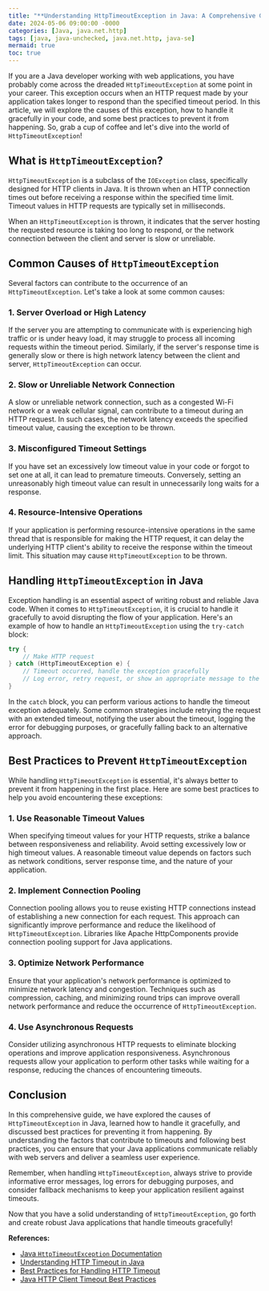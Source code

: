 ```yaml
---
title: "**Understanding HttpTimeoutException in Java: A Comprehensive Guide**"
date: 2024-05-06 09:00:00 -0000
categories: [Java, java.net.http]
tags: [java, java-unchecked, java.net.http, java-se]
mermaid: true
toc: true
---
```



If you are a Java developer working with web applications, you have probably come across the dreaded `HttpTimeoutException` at some point in your career. This exception occurs when an HTTP request made by your application takes longer to respond than the specified timeout period. In this article, we will explore the causes of this exception, how to handle it gracefully in your code, and some best practices to prevent it from happening. So, grab a cup of coffee and let's dive into the world of `HttpTimeoutException`!

## What is `HttpTimeoutException`?

`HttpTimeoutException` is a subclass of the `IOException` class, specifically designed for HTTP clients in Java. It is thrown when an HTTP connection times out before receiving a response within the specified time limit. Timeout values in HTTP requests are typically set in milliseconds.

When an `HttpTimeoutException` is thrown, it indicates that the server hosting the requested resource is taking too long to respond, or the network connection between the client and server is slow or unreliable.

## Common Causes of `HttpTimeoutException`

Several factors can contribute to the occurrence of an `HttpTimeoutException`. Let's take a look at some common causes:

### 1. Server Overload or High Latency

If the server you are attempting to communicate with is experiencing high traffic or is under heavy load, it may struggle to process all incoming requests within the timeout period. Similarly, if the server's response time is generally slow or there is high network latency between the client and server, `HttpTimeoutException` can occur.

### 2. Slow or Unreliable Network Connection

A slow or unreliable network connection, such as a congested Wi-Fi network or a weak cellular signal, can contribute to a timeout during an HTTP request. In such cases, the network latency exceeds the specified timeout value, causing the exception to be thrown.

### 3. Misconfigured Timeout Settings

If you have set an excessively low timeout value in your code or forgot to set one at all, it can lead to premature timeouts. Conversely, setting an unreasonably high timeout value can result in unnecessarily long waits for a response.

### 4. Resource-Intensive Operations

If your application is performing resource-intensive operations in the same thread that is responsible for making the HTTP request, it can delay the underlying HTTP client's ability to receive the response within the timeout limit. This situation may cause `HttpTimeoutException` to be thrown.

## Handling `HttpTimeoutException` in Java

Exception handling is an essential aspect of writing robust and reliable Java code. When it comes to `HttpTimeoutException`, it is crucial to handle it gracefully to avoid disrupting the flow of your application. Here's an example of how to handle an `HttpTimeoutException` using the `try-catch` block:

```java
try {
    // Make HTTP request
} catch (HttpTimeoutException e) {
    // Timeout occurred, handle the exception gracefully
    // Log error, retry request, or show an appropriate message to the user
}
```

In the `catch` block, you can perform various actions to handle the timeout exception adequately. Some common strategies include retrying the request with an extended timeout, notifying the user about the timeout, logging the error for debugging purposes, or gracefully falling back to an alternative approach.

## Best Practices to Prevent `HttpTimeoutException`

While handling `HttpTimeoutException` is essential, it's always better to prevent it from happening in the first place. Here are some best practices to help you avoid encountering these exceptions:

### 1. Use Reasonable Timeout Values

When specifying timeout values for your HTTP requests, strike a balance between responsiveness and reliability. Avoid setting excessively low or high timeout values. A reasonable timeout value depends on factors such as network conditions, server response time, and the nature of your application.

### 2. Implement Connection Pooling

Connection pooling allows you to reuse existing HTTP connections instead of establishing a new connection for each request. This approach can significantly improve performance and reduce the likelihood of `HttpTimeoutException`. Libraries like Apache HttpComponents provide connection pooling support for Java applications.

### 3. Optimize Network Performance

Ensure that your application's network performance is optimized to minimize network latency and congestion. Techniques such as compression, caching, and minimizing round trips can improve overall network performance and reduce the occurrence of `HttpTimeoutException`.

### 4. Use Asynchronous Requests

Consider utilizing asynchronous HTTP requests to eliminate blocking operations and improve application responsiveness. Asynchronous requests allow your application to perform other tasks while waiting for a response, reducing the chances of encountering timeouts.

## Conclusion

In this comprehensive guide, we have explored the causes of `HttpTimeoutException` in Java, learned how to handle it gracefully, and discussed best practices for preventing it from happening. By understanding the factors that contribute to timeouts and following best practices, you can ensure that your Java applications communicate reliably with web servers and deliver a seamless user experience.

Remember, when handling `HttpTimeoutException`, always strive to provide informative error messages, log errors for debugging purposes, and consider fallback mechanisms to keep your application resilient against timeouts.

Now that you have a solid understanding of `HttpTimeoutException`, go forth and create robust Java applications that handle timeouts gracefully!

**References:**

- [Java `HttpTimeoutException` Documentation](https://docs.oracle.com/en/java/javase/11/docs/api/java.net/http/HttpTimeoutException.html)
- [Understanding HTTP Timeout in Java](https://blog.udemy.com/http-timeout-java/)
- [Best Practices for Handling HTTP Timeout](https://www.facelessuser.com/blog/best-practices-for-handling-http-timeout/)
- [Java HTTP Client Timeout Best Practices](https://www.baeldung.com/java-http-client-timeout)